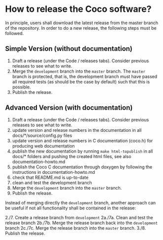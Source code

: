 How to release the Coco software?
=================================

In principle, users shall download the latest release from the master branch of the repository. In order to do a new
release, the following steps must be followed. 

Simple Version (without documentation)
--------------------------------------
1. Draft a release (under the Code / releases tabs). Consider previous releases to see what to write. 
2. Merge the `development` branch into the `master` branch. The `master` branch is protected, that is,
   the development branch must have passed all required tests (as should be the case by default) such 
   that this is possible. 
3. Publish the release. 

Advanced Version (with documentation)
-------------------------------------
1. Draft a release (under the Code / releases tabs). Consider previous releases to see what to write. 
2. update version and release numbers in the documentation in all docs/*/source/config.py files
3. update version and release numbers in C documentation (coco.h) for producing web documentation 
4. publish the new documentation by running `make html-topublish` in all docs/* folders and pushing the created html files,
   see also documentation-howto.md
5. publish the Coco C documentation through doxygen by following the instructions in documentation-howto.md
6. check that README.md is up-to-date
7. clean and test the development branch
8. Merge the `development` branch into the `master` branch.
9. Publish the release. 


Instead of merging directly the `development` branch, another approach can be useful if not all functionality
shall be contained in the release:

2./7. Create a release branch from `development`
2a./7a. Clean and test the release branch
2b./7b. Merge the release branch back into the `development` branch
2c./7c. Merge the release branch into the `master` branch.
3./8. Publish the release.
